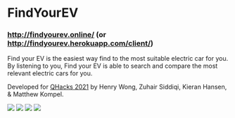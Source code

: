 # FindYourEV

### http://findyourev.online/ (or http://findyourev.herokuapp.com/client/)

Find your EV is the easiest way find to the most suitable electric car for you. By listening to you, Find your EV is able to search and compare the most relevant electric cars for you.

Developed for [QHacks 2021](https://devpost.com/software/find-your-ev) by Henry Wong, Zuhair Siddiqi, Kieran Hansen, & Matthew Kompel. 

<img src=https://i.imgur.com/ClcK5LY.jpg>
<img src=https://i.imgur.com/WNakx0K.jpg>
<img src=https://i.imgur.com/JyTgAOJ.jpg>
<img src=https://i.imgur.com/A8cx8Ue.jpg>

